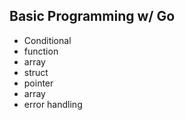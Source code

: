 ## Basic Programming w/ Go
- Conditional
- function
- array
- struct
- pointer
- array
- error handling

